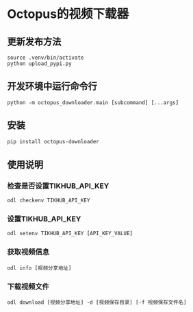 # Octopus的视频下载器

## 更新发布方法
```shell
source .venv/bin/activate
python upload_pypi.py
```

## 开发环境中运行命令行
```ssh
python -m octopus_downloader.main [subcommand] [...args]
```

## 安装
```sh
pip install octopus-downloader
```

## 使用说明
### 检查是否设置TIKHUB_API_KEY
```shell
odl checkenv TIKHUB_API_KEY
```
### 设置TIKHUB_API_KEY
```shell
odl setenv TIKHUB_API_KEY [API_KEY_VALUE]
```
### 获取视频信息
```shell
odl info [视频分享地址]
```
### 下载视频文件
```shell
odl download [视频分享地址] -d [视频保存目录] [-f 视频保存文件名]
```